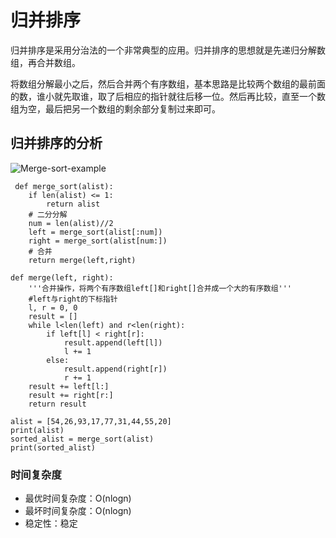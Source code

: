 

# 归并排序

归并排序是采用分治法的一个非常典型的应用。归并排序的思想就是先递归分解数组，再合并数组。

将数组分解最小之后，然后合并两个有序数组，基本思路是比较两个数组的最前面的数，谁小就先取谁，取了后相应的指针就往后移一位。然后再比较，直至一个数组为空，最后把另一个数组的剩余部分复制过来即可。

## 归并排序的分析

![Merge-sort-example](file:///D:/work/wdj/001python/%E8%AF%BE%E4%BB%B6%E5%92%8C%E8%B5%84%E6%96%99/03%E6%95%B0%E6%8D%AE%E7%BB%93%E6%9E%84%E5%92%8C%E7%AE%97%E6%B3%95/images/Merge-sort-example.gif)



```
 def merge_sort(alist):
    if len(alist) <= 1:
        return alist
    # 二分分解
    num = len(alist)//2
    left = merge_sort(alist[:num])
    right = merge_sort(alist[num:])
    # 合并
    return merge(left,right)

def merge(left, right):
    '''合并操作，将两个有序数组left[]和right[]合并成一个大的有序数组'''
    #left与right的下标指针
    l, r = 0, 0
    result = []
    while l<len(left) and r<len(right):
        if left[l] < right[r]:
            result.append(left[l])
            l += 1
        else:
            result.append(right[r])
            r += 1
    result += left[l:]
    result += right[r:]
    return result

alist = [54,26,93,17,77,31,44,55,20]
print(alist)
sorted_alist = merge_sort(alist)
print(sorted_alist)
```

### 时间复杂度

- 最优时间复杂度：O(nlogn)
- 最坏时间复杂度：O(nlogn)
- 稳定性：稳定